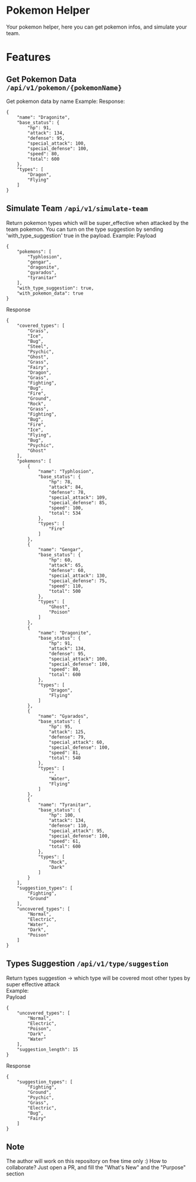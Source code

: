 # Pokemon Helper
Your pokemon helper, here you can get pokemon infos, and simulate your team.

# Features
## Get Pokemon Data ```/api/v1/pokemon/{pokemonName}```
Get pokemon data by name
Example:
Response:
```
{
    "name": "Dragonite",
    "base_status": {
        "hp": 91,
        "attack": 134,
        "defense": 95,
        "special_attack": 100,
        "special_defense": 100,
        "speed": 80,
        "total": 600
    },
    "types": [
        "Dragon",
        "Flying"
    ]
}
```
## Simulate Team ```/api/v1/simulate-team```
Return pokemon types which will be super_effective when attacked by the team pokemon. You can turn on the type suggestion by sending 'with_type_suggestion' true in the payload.
Example:
Payload
```
{
    "pokemons": [
        "Typhlosion",
        "gengar",
        "dragonite",
        "gyarados",
        "tyranitar"
    ],
    "with_type_suggestion": true,
    "with_pokemon_data": true
}
```
Response
```
{
    "covered_types": [
        "Grass",
        "Ice",
        "Bug",
        "Steel",
        "Psychic",
        "Ghost",
        "Grass",
        "Fairy",
        "Dragon",
        "Grass",
        "Fighting",
        "Bug",
        "Fire",
        "Ground",
        "Rock",
        "Grass",
        "Fighting",
        "Bug",
        "Fire",
        "Ice",
        "Flying",
        "Bug",
        "Psychic",
        "Ghost"
    ],
    "pokemons": [
        {
            "name": "Typhlosion",
            "base_status": {
                "hp": 78,
                "attack": 84,
                "defense": 78,
                "special_attack": 109,
                "special_defense": 85,
                "speed": 100,
                "total": 534
            },
            "types": [
                "Fire"
            ]
        },
        {
            "name": "Gengar",
            "base_status": {
                "hp": 60,
                "attack": 65,
                "defense": 60,
                "special_attack": 130,
                "special_defense": 75,
                "speed": 110,
                "total": 500
            },
            "types": [
                "Ghost",
                "Poison"
            ]
        },
        {
            "name": "Dragonite",
            "base_status": {
                "hp": 91,
                "attack": 134,
                "defense": 95,
                "special_attack": 100,
                "special_defense": 100,
                "speed": 80,
                "total": 600
            },
            "types": [
                "Dragon",
                "Flying"
            ]
        },
        {
            "name": "Gyarados",
            "base_status": {
                "hp": 95,
                "attack": 125,
                "defense": 79,
                "special_attack": 60,
                "special_defense": 100,
                "speed": 81,
                "total": 540
            },
            "types": [
                "",
                "Water",
                "Flying"
            ]
        },
        {
            "name": "Tyranitar",
            "base_status": {
                "hp": 100,
                "attack": 134,
                "defense": 110,
                "special_attack": 95,
                "special_defense": 100,
                "speed": 61,
                "total": 600
            },
            "types": [
                "Rock",
                "Dark"
            ]
        }
    ],
    "suggestion_types": [
        "Fighting",
        "Ground"
    ],
    "uncovered_types": [
        "Normal",
        "Electric",
        "Water",
        "Dark",
        "Poison"
    ]
}
```

## Types Suggestion ```/api/v1/type/suggestion```
Return types suggestion -> which type will be covered most other types by super effective attack<br>
Example:<br>
Payload
```
{
    "uncovered_types": [
        "Normal",
        "Electric",
        "Poison",
        "Dark",
        "Water"
    ],
    "suggestion_length": 15
}
```
Response
```
{
    "suggestion_types": [
        "Fighting",
        "Ground",
        "Psychic",
        "Grass",
        "Electric",
        "Bug",
        "Fairy"
    ]
}
```

## Note
The author will work on this repository on free time only :)
How to collaborate? Just open a PR, and fill the "What's New" and the "Purpose" section
